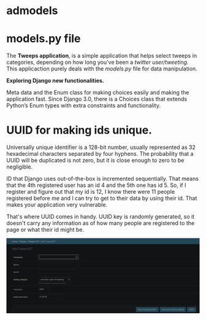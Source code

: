 # admodels

# models.py file

The **Tweeps application**, is a simple application that helps select tweeps in categories, depending on how long you've been a *twitter user/tweeting*. This applicaction purely deals with the *models.py* file for data manipulation.

**Exploring Django new functionalities.**

Meta data and the Enum class for making choices easily and making the application fast.
Since Django 3.0, there is a Choices class that extends Python’s Enum types with extra constraints and functionality.


# UUID for making ids unique.

Universally unique identifier is a 128-bit number, usually represented as 32 hexadecimal characters separated by four hyphens. The probability that a UUID will be duplicated is not zero, but it is close enough to zero to be negligible.

ID that Django uses out-of-the-box is incremented sequentially. That means that the 4th registered user has an id 4 and the 5th one has id 5. So, if I register and figure out that my id is 12, I know there were 11 people registered before me and I can try to get to their data by using their id. That makes your application very vulnerable.

That's where UUID comes in handy. UUID key is randomly generated, so it doesn't carry any information as of how many people are registered to the page or what their id might be.

![Admin](./admins.png)